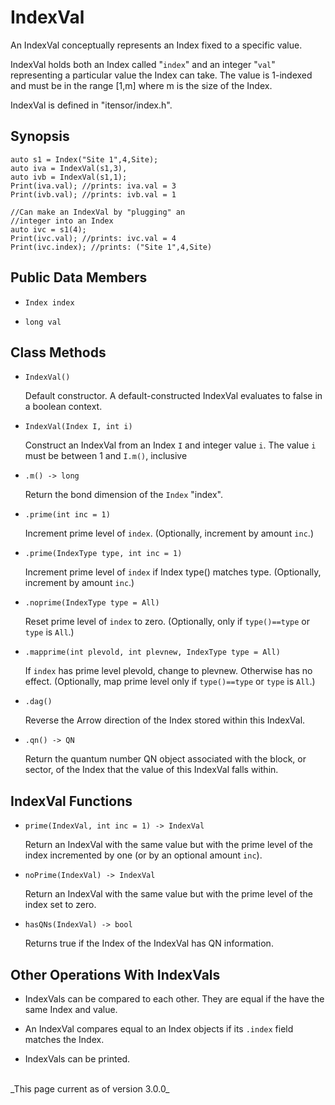 # IndexVal #

An IndexVal conceptually represents an Index fixed to a specific value.

IndexVal holds both an Index called "`index`" and 
an integer "`val`" representing a particular value the Index can take.
The value is 1-indexed and must be in the range [1,m] where m is the size
of the Index.

IndexVal is defined in "itensor/index.h".

## Synopsis

    auto s1 = Index("Site 1",4,Site);
    auto iva = IndexVal(s1,3),
    auto ivb = IndexVal(s1,1);
    Print(iva.val); //prints: iva.val = 3
    Print(ivb.val); //prints: ivb.val = 1

    //Can make an IndexVal by "plugging" an
    //integer into an Index
    auto ivc = s1(4);
    Print(ivc.val); //prints: ivc.val = 4
    Print(ivc.index); //prints: ("Site 1",4,Site)

## Public Data Members ##

* `Index index`

* `long val`

## Class Methods

* `IndexVal()`

  Default constructor. A default-constructed IndexVal evaluates to false in a boolean context.

* `IndexVal(Index I, int i)`

  Construct an IndexVal from an Index `I` and integer value `i`.
  The value `i` must be between 1 and `I.m()`, inclusive

* `.m() -> long` 

  Return the bond dimension of the `Index` "index".

* `.prime(int inc = 1)`  

  Increment prime level of `index`. (Optionally, increment by amount `inc`.)

* `.prime(IndexType type, int inc = 1)`  

  Increment prime level of `index` if Index type() matches type. (Optionally, increment by amount `inc`.)

* `.noprime(IndexType type = All)`  

  Reset prime level of `index` to zero. (Optionally, only if `type()==type` or `type` is `All`.)

* `.mapprime(int plevold, int plevnew, IndexType type = All)`  

  If `index` has prime level plevold, change to plevnew. 
  Otherwise has no effect. (Optionally, map prime level only if `type()==type` or `type` is `All`.)

* `.dag()`

  Reverse the Arrow direction of the Index stored within this IndexVal.

* `.qn() -> QN`

  Return the quantum number QN object associated with the block, or sector, of 
  the Index that the value of this IndexVal falls within.


## IndexVal Functions

* `prime(IndexVal, int inc = 1) -> IndexVal`

  Return an IndexVal with the same value but with the prime level of the index incremented by one
  (or by an optional amount `inc`).

* `noPrime(IndexVal) -> IndexVal`

  Return an IndexVal with the same value but with the prime level of the index set to zero.

* `hasQNs(IndexVal) -> bool`

  Returns true if the Index of the IndexVal has QN information.

## Other Operations With IndexVals

* IndexVals can be compared to each other. They are equal if the have the same Index and value.

* An IndexVal compares equal to an Index objects if its `.index` field matches the Index.

* IndexVals can be printed.


<br/>
_This page current as of version 3.0.0_
